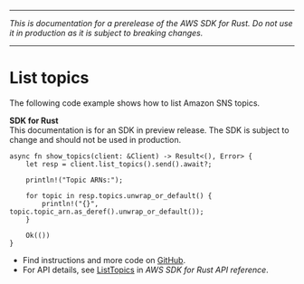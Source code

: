 --------

 *This is documentation for a prerelease of the AWS SDK for Rust\. Do not use it in production as it is subject to breaking changes\.* 

--------

# List topics<a name="sns_ListTopics_rust_topic"></a>

The following code example shows how to list Amazon SNS topics\.

**SDK for Rust**  
This documentation is for an SDK in preview release\. The SDK is subject to change and should not be used in production\.
  

```
async fn show_topics(client: &Client) -> Result<(), Error> {
    let resp = client.list_topics().send().await?;

    println!("Topic ARNs:");

    for topic in resp.topics.unwrap_or_default() {
        println!("{}", topic.topic_arn.as_deref().unwrap_or_default());
    }

    Ok(())
}
```
+  Find instructions and more code on [GitHub](https://github.com/awsdocs/aws-doc-sdk-examples/tree/main/.rust_alpha/sns#code-examples)\. 
+  For API details, see [ListTopics](https://awslabs.github.io/aws-sdk-rust/) in *AWS SDK for Rust API reference*\. 